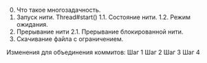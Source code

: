 0. Что такое многозадачность.
1. Запуск нити. Thread#start()
1.1. Состояние нити.
1.2. Режим ожидания.
2. Прерывание нити
2.1. Прерывание блокированной нити.
3. Скачивание файла с ограничением.

Изменения для объединения коммитов:
Шаг 1
Шаг 2
Шаг 3
Шаг 4